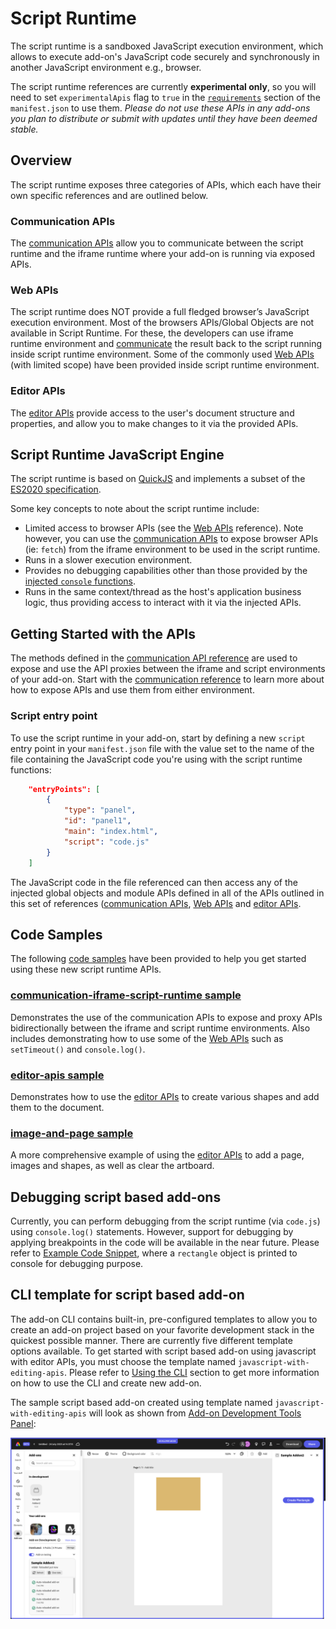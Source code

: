 # Script Runtime
The script runtime is a sandboxed JavaScript execution environment, which allows to execute add-on's JavaScript code securely and synchronously in another JavaScript environment e.g., browser.

<InlineAlert slots="text" variant="warning"/>

The script runtime references are currently **experimental only**, so you will need to set `experimentalApis` flag to `true` in the [`requirements`](../manifest/index.md#requirements) section of the `manifest.json` to use them. *Please do not use these APIs in any add-ons you plan to distribute or submit with updates until they have been deemed stable.*

## Overview
The script runtime exposes three categories of APIs, which each have their own specific references and are outlined below.

### Communication APIs
The [communication APIs](./communication/) allow you to communicate between the script runtime and the iframe runtime where your add-on is running via exposed APIs.  

### Web APIs
The script runtime does NOT provide a full fledged browser’s JavaScript execution environment. Most of the browsers APIs/Global Objects are not available in Script Runtime. For these, the developers can use iframe runtime environment and [communicate](./communication/#expose-apis-from-the-ui) the result back to the script running inside script runtime environment. Some of the commonly used [Web APIs](./common/) (with limited scope) have been provided inside script runtime environment.

### Editor APIs
The [editor APIs](./editor/) provide access to the user's document structure and properties, and allow you to make changes to it via the provided APIs.

## Script Runtime JavaScript Engine
The script runtime is based on [QuickJS](https://bellard.org/quickjs/) and implements a subset of the [ES2020 specification](https://tc39.es/ecma262/). 

Some key concepts to note about the script runtime include:

- Limited access to browser APIs (see the [Web APIs](./common/) reference). Note however, you can use the [communication APIs](./communication/) to expose browser APIs (ie: `fetch`) from the iframe environment to be used in the script runtime.
- Runs in a slower execution environment.
- Provides no debugging capabilities other than those provided by the [injected `console` functions](../common/index.md#injected-objects).
- Runs in the same context/thread as the host's application business logic, thus providing access to interact with it via the injected APIs.

## Getting Started with the APIs
The methods defined in the [communication API reference](./communication/) are used to expose and use the API proxies between the iframe and script environments of your add-on. Start with the [communication reference](./communication/) to learn more about how to expose APIs and use them from either  environment.

### Script entry point
To use the script runtime in your add-on, start by defining a new `script` entry point in your `manifest.json` file with the value set to the name of the file containing the JavaScript code you're using with the script runtime functions: 

```json
    "entryPoints": [
        {
            "type": "panel",
            "id": "panel1",
            "main": "index.html",
            "script": "code.js" 
        }
    ]
```

The JavaScript code in the file referenced can then access any of the injected global objects and module APIs defined in all of the APIs outlined in this set of references ([communication APIs](./communication/), [Web APIs](./common/) and [editor APIs](./editor/).

## Code Samples
The following [code samples](https://github.com/AdobeDocs/express-add-on-samples/tree/main/script-runtime-samples) have been provided to help you get started using these new script runtime APIs.

### [communication-iframe-script-runtime sample](https://github.com/AdobeDocs/express-add-on-samples/tree/main/script-runtime-samples/communication-iframe-script-runtime)
Demonstrates the use of the communication APIs to expose and proxy APIs bidirectionally between the iframe and script runtime environments. Also includes demonstrating how to use some of the [Web APIs](./common/) such as `setTimeout()` and `console.log()`.

### [editor-apis sample](https://github.com/AdobeDocs/express-add-on-samples/tree/main/script-runtime-samples/editor-apis)
Demonstrates how to use the [editor APIs](./editor/) to create various shapes and add them to the document. 

### [image-and-page sample](https://github.com/AdobeDocs/express-add-on-samples/tree/main/script-runtime-samples/image-and-page) 
A more comprehensive example of using the [editor APIs](./editor/) to add a page, images and shapes, as well as clear the artboard.

## Debugging script based add-ons
Currently, you can perform debugging from the script runtime (via `code.js`) using `console.log()` statements. However, support for debugging by applying breakpoints in the code will be available in the near future. Please refer to [Example Code Snippet](./editor/#example-code-snippet), where a `rectangle` object is printed to console for debugging purpose.

## CLI template for script based add-on 
The add-on CLI contains built-in, pre-configured templates to allow you to create an add-on project based on your favorite development stack in the quickest possible manner. There are currently five different template options available. To get started with script based add-on using javascript with editor APIs, you must choose the template named `javascript-with-editing-apis`. Please refer to [Using the CLI](../../guides/getting_started/dev_tooling/#using-the-cli) section to get more information on how to use the CLI and create new add-on.
<br/>

The sample script based add-on created using template named `javascript-with-editing-apis` will look as shown from [Add-on Development Tools Panel](../../guides/getting_started/dev_tooling#add-on-development-tools-panel):

![script add-on sample screenshot](../img/script-add-on-sample.png)